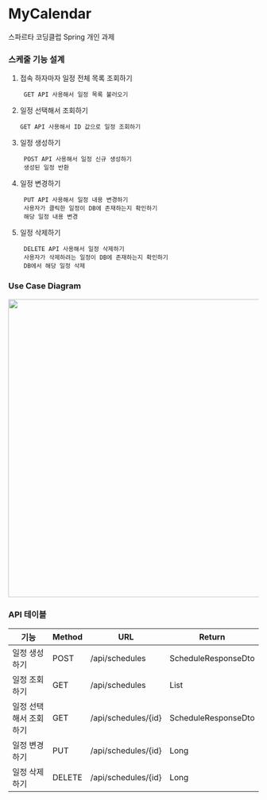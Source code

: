 # MyCalendar
스파르타 코딩클럽 Spring 개인 과제

### 스케줄 기능 설계

1. 접속 하자마자 일정 전체 목록 조회하기
   
        GET API 사용해서 일정 목록 불러오기

2. 일정 선택해서 조회하기

       GET API 사용해서 ID 값으로 일정 조회하기
   
3. 일정 생성하기
   
        POST API 사용해서 일정 신규 생성하기
        생성된 일정 반환
   
4. 일정 변경하기
   
        PUT API 사용해서 일정 내용 변경하기
        사용자가 클릭한 일정이 DB에 존재하는지 확인하기
        해당 일정 내용 변경
   
5. 일정 삭제하기
   
        DELETE API 사용해서 일정 삭제하기
        사용자가 삭제하려는 일정이 DB에 존재하는지 확인하기
        DB에서 해당 일정 삭제

### Use Case Diagram

<image src = 'https://github.com/SeungJun-Kwon/MyCalendar/assets/80217301/9661118b-341b-429b-bf1d-e08fe2d071e5' width = 600>

### API 테이블

|기능|Method|URL|Return|
|------|---|---|---|
|일정 생성하기|POST|/api/schedules|ScheduleResponseDto|
|일정 조회하기|GET|/api/schedules|List<ScheduleResponseDto>|
|일정 선택해서 조회하기|GET|/api/schedules/{id}|ScheduleResponseDto|
|일정 변경하기|PUT|/api/schedules/{id}|Long|
|일정 삭제하기|DELETE|/api/schedules/{id}|Long|
